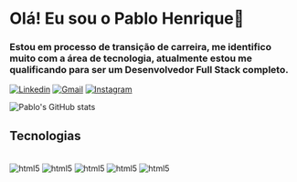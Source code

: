 # Olá! Eu sou o Pablo Henrique👋
### Estou em  processo de transição de carreira, me identifico muito com a área de tecnologia, atualmente estou me qualificando para ser um Desenvolvedor Full Stack completo.


[![Linkedin](https://img.shields.io/badge/LinkedIn-0077B5?style=for-the-badge&logo=linkedin&logoColor=white)](https://www.linkedin.com/in/pablo-henrique-gomes-21178429b/)
[![Gmail](https://img.shields.io/badge/Gmail-D14836?style=for-the-badge&logo=gmail&logoColor=white
)](pablohgomesdev@gmail.com)
[![Instagram](https://img.shields.io/badge/Instagram-E4405F?style=for-the-badge&logo=instagram&logoColor=white
)](https://www.instagram.com/pablohgomes/)



![Pablo's GitHub stats](https://github-readme-stats.vercel.app/api?username=pablohgomes&show_icons=true&theme=radical)



## Tecnologias
 <div style="display: inline_block"> <br/> 
 <img align="center" alt="html5" src="https://img.shields.io/badge/HTML5-E34F26?style=for-the-badge&logo=html5&logoColor=white"/>
<img align="center" alt="html5" src="https://img.shields.io/badge/CSS3-1572B6?style=for-the-badge&logo=css3&logoColor=white"/>
<img align="center" alt="html5" src="https://img.shields.io/badge/Bootstrap-563D7C?style=for-the-badge&logo=bootstrap&logoColor=white"/>
<img align="center" alt="html5" src="https://img.shields.io/badge/JavaScript-F7DF1E?style=for-the-badge&logo=javascript&logoColor=black"/>
<img align="center" alt="html5" src="https://img.shields.io/badge/React-20232A?style=for-the-badge&logo=react&logoColor=61DAFB"/>

</div>
